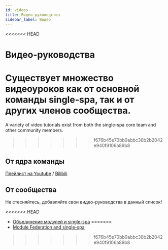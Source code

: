 ```yaml
---
id: videos
title: Видео-руководства
sidebar_label: Видео
---
```


<<<<<<< HEAD
# Видео-руководства

Существует множество видеоуроков как от основной команды single-spa, так и от других членов сообщества.
=======
A variety of video tutorials exist from both the single-spa core team and other community members.
>>>>>>> f676b45e70bb9abbc38b2b2042e940f9106a89b8

## От ядра команды

[Плейлист на Youtube](https://www.youtube.com/playlist?list=PLLUD8RtHvsAOhtHnyGx57EYXoaNsxGrTU) / [Bilibili](https://space.bilibili.com/495254378)

## От сообщества

Не стесняйтесь, добавляйте свои видео-руководства в данный список!

<<<<<<< HEAD
- [Объединение модулей и single-spa](https://www.youtube.com/watch?v=wxnwPLLIJCY)
=======
- [Module Federation and single-spa](https://www.youtube.com/watch?v=wxnwPLLIJCY)
>>>>>>> f676b45e70bb9abbc38b2b2042e940f9106a89b8

